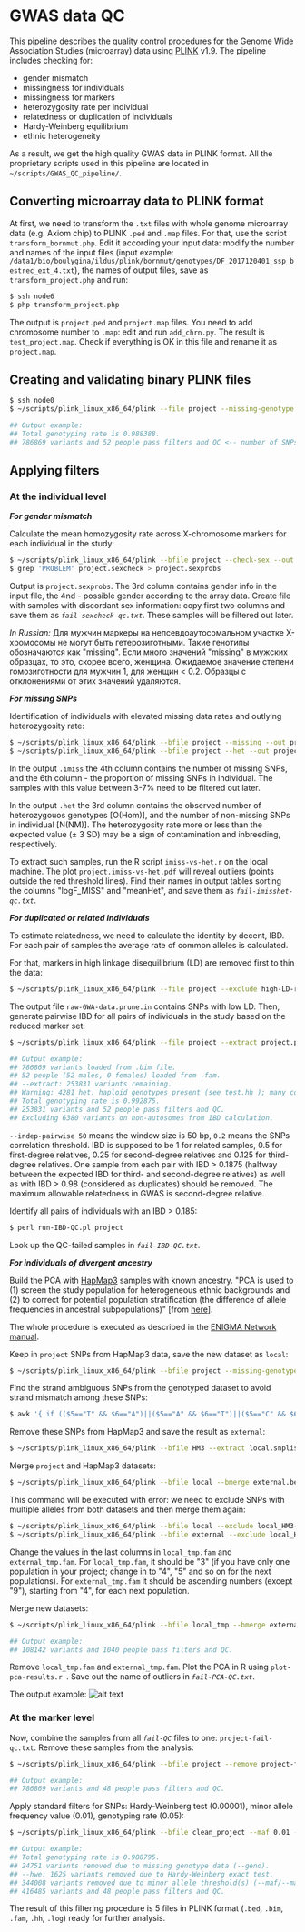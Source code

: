 # GWAS data QC
This pipeline describes the quality control procedures for the Genome Wide Association Studies (microarray) data using [PLINK](https://www.cog-genomics.org/plink2) v1.9. The pipeline includes checking for:
- gender mismatch
- missingness for individuals
- missingness for markers
- heterozygosity rate per individual
- relatedness or duplication of individuals
- Hardy-Weinberg equilibrium
- ethnic heterogeneity

As a result, we get the high quality GWAS data in PLINK format.
All the proprietary scripts used in this pipeline are located in `~/scripts/GWAS_QC_pipeline/`.

## Converting microarray data to PLINK format
At first, we need to transform the `.txt` files with whole genome microarray data (e.g. Axiom chip) to PLINK `.ped` and `.map` files. For that, use the script `transform_bornmut.php`. Edit it according your input data: modify the number and names of the input files (input example: `/data1/bio/boulygina/ildus/plink/bornmut/genotypes/DF_2017120401_ssp_bestrec_ext_4.txt`), the names of output files, save as `transform_project.php` and run:
```php
$ ssh node6
$ php transform_project.php
```
The output is `project.ped` and `project.map` files. You need to add chromosome number to `.map`: edit and run `add_chrn.py`. The result is `test_project.map`. Check if everything is OK in this file and rename it as `project.map`.

## Creating and validating binary PLINK files
```bash
$ ssh node0
$ ~/scripts/plink_linux_x86_64/plink --file project --missing-genotype 0 --make-bed --out project

## Output example: 
## Total genotyping rate is 0.988388.
## 786869 variants and 52 people pass filters and QC <-- number of SNPs and individuals in the project.
```
## Applying filters
### At the individual level
***For gender mismatch***

Calculate the mean homozygosity rate across X-chromosome markers for each individual in the study:
```bash
$ ~/scripts/plink_linux_x86_64/plink --bfile project --check-sex --out project
$ grep 'PROBLEM' project.sexcheck > project.sexprobs
```
Output is `project.sexprobs`. The 3rd column contains gender info in the input file, the 4nd - possible gender according to the array data. Create file with samples with discordant sex information: copy first two columns and save them as *`fail-sexcheck-qc.txt`*. These samples will be filtered out later.

*In Russian:* Для мужчин маркеры на непсевдоаутосомальном участке Х-хромосомы не могут быть гетерозиготными. Такие генотипы обозначаются как "missing". Если много значений "missing" в мужских образцах, то это, скорее всего, женщина. Ожидаемое значение степени гомозиготности для мужчин 1, для женщин < 0.2. Образцы с отклонениями от этих значений удаляются.

***For missing SNPs***

Identification of individuals with elevated missing data rates and outlying heterozygosity rate:
```bash
$ ~/scripts/plink_linux_x86_64/plink --bfile project --missing --out project
$ ~/scripts/plink_linux_x86_64/plink --bfile project --het --out project
```
In the output `.imiss` the 4th column contains the number of missing SNPs, and the 6th column - the proportion of missing SNPs in individual. The samples with this value between 3-7% need to be filtered out later.

In the output `.het` the 3rd column contains the observed number of heterozygouos genotypes [O(Hom)], and the number of non-missing SNPs in individual [N(NM)]. The heterozygosity rate more or less than the expected value (± 3 SD) may be a sign of contamination and inbreeding, respectively.

To extract such samples, run the R script `imiss-vs-het.r` on the local machine. The plot `project.imiss-vs-het.pdf` will reveal outliers (points outside the red threshold lines). Find their names in output tables sorting the columns "logF_MISS" and "meanHet", and save them as *`fail-imisshet-qc.txt`*.

***For duplicated or related individuals***

To estimate relatedness, we need to calculate the identity by decent, IBD. For each pair of samples the average rate of common alleles is calculated.

For that, markers in high linkage disequilibrium (LD) are removed first to thin the data:
```bash
$ ~/scripts/plink_linux_x86_64/plink --file project --exclude high-LD-regions.txt --range --indep-pairwise 50 5 0.2 --out project
```
The output file `raw-GWA-data.prune.in` contains SNPs with low LD. Then, generate pairwise IBD for all pairs of individuals in the study based on the reduced marker set:
```bash
$ ~/scripts/plink_linux_x86_64/plink --file project --extract project.prune.in --genome --out project

## Output example: 
## 786869 variants loaded from .bim file.
## 52 people (52 males, 0 females) loaded from .fam.
## --extract: 253831 variants remaining.
## Warning: 4281 het. haploid genotypes present (see test.hh ); many commands treat these as missing.
## Total genotyping rate is 0.992875.
## 253831 variants and 52 people pass filters and QC.
## Excluding 6380 variants on non-autosomes from IBD calculation.
```
`--indep-pairwise 50` means the window size is 50 bp, `0.2` means the SNPs correlation threshold.  IBD is supposed to be 1 for related samples, 0.5 for first-degree relatives, 0.25 for second-degree relatives and 0.125 for third-degree relatives. One sample from each pair with IBD > 0.1875 (halfway between the expected IBD for third- and second-degree relatives) as well as with IBD > 0.98 (considered as duplicates) should be removed. The maximum allowable relatedness in GWAS is second-degree relative.

Identify all pairs of individuals with an IBD > 0.185:
```perl
$ perl run-IBD-QC.pl project
```
Look up the QC-failed samples in *`fail-IBD-QC.txt`*.

***For individuals of divergent ancestry***

Build the PCA with [HapMap3](https://www.sanger.ac.uk/resources/downloads/human/hapmap3.html) samples with known ancestry. "PCA is used to (1) screen the study population for heterogeneous ethnic backgrounds and (2) to correct for potential population stratification (the difference of allele frequencies in ancestral subpopulations)" [from [here](https://www.ncbi.nlm.nih.gov/pmc/articles/PMC5007749/)].

The whole procedure is executed as described in the [ENIGMA Network](http://enigma.ini.usc.edu/) [manual](http://enigma.ini.usc.edu/wp-content/uploads/2010/08/ImputationProtocolsv1.0.pdf).

Keep in `project` SNPs from HapMap3 data, save the new dataset as `local`:
```bash
$ ~/scripts/plink_linux_x86_64/plink --bfile project --missing-genotype 0 --extract HM3.snplist.txt --make-bed --out local
```
Find the strand ambiguous SNPs from the genotyped dataset to avoid strand mismatch among these SNPs:
```bash
$ awk '{ if (($5=="T" && $6=="A")||($5=="A" && $6=="T")||($5=="C" && $6=="G")||($5=="G" && $6=="C")) print $2, "ambig" ; else print $2 ;}' project.bim | grep -v ambig > local.snplist.txt
```
Remove these SNPs from HapMap3 and save the result as `external`:
```bash
$ ~/scripts/plink_linux_x86_64/plink --bfile HM3 --extract local.snplist.txt --make-bed --out external
```
Merge `project` and HapMap3 datasets:
```bash
$ ~/scripts/plink_linux_x86_64/plink --bfile local --bmerge external.bed external.bim external.fam --make-bed --out local_HM3
```
This command will be executed with error: we need to exclude SNPs with multiple alleles from both datasets and then merge them again:
```bash
$ ~/scripts/plink_linux_x86_64/plink --bfile local --exclude local_HM3-merge.missnp --make-bed --out local_tmp
$ ~/scripts/plink_linux_x86_64/plink --bfile external --exclude local_HM3-merge.missnp --make-bed --out external_tmp
```
Change the values in the last columns in `local_tmp.fam` and `external_tmp.fam`. For `local_tmp.fam`, it should be "3" (if you have only one population in your project; change in to "4", "5" and so on for the next populations). For `external_tmp.fam` it should be ascending numbers (except "9"), starting from "4", for each next population.

Merge new datasets:
```bash
$ ~/scripts/plink_linux_x86_64/plink --bfile local_tmp --bmerge external_tmp --make-bed --out project_HM3

## Output example: 
## 108142 variants and 1040 people pass filters and QC.
```
Remove `local_tmp.fam` and `external_tmp.fam`.
Plot the PCA in R using `plot-pca-results.r `. Save out the name of outliers in *`fail-PCA-QC.txt`*.

The output example:
![alt text](https://github.com/boulygina/bioinformatics-pipelines/blob/master/GWAS_data_QC/PCA_HapMap3.png "PCA_HapMap3")

### At the marker level
Now, combine the samples from all *`fail-QC`* files to one: `project-fail-qc.txt`. Remove these samples from the analysis:
```bash
$ ~/scripts/plink_linux_x86_64/plink --bfile project --remove project-fail-qc.txt --make-bed --out clean_project

## Output example: 
## 786869 variants and 48 people pass filters and QC.
```
Apply standard filters for SNPs: Hardy-Weinberg test (0.00001), minor allele frequency value (0.01), genotyping rate (0.05):
```bash
$ ~/scripts/plink_linux_x86_64/plink --bfile clean_project --maf 0.01 --geno 0.05 --hwe 0.00001 --make-bed --out clean_project_filter

## Output example: 
## Total genotyping rate is 0.988795.
## 24751 variants removed due to missing genotype data (--geno).
## --hwe: 1625 variants removed due to Hardy-Weinberg exact test.
## 344008 variants removed due to minor allele threshold(s) (--maf/--max-maf/--mac/--max-mac).
## 416485 variants and 48 people pass filters and QC.
```
The result of this filtering procedure is 5 files in PLINK format (`.bed`, `.bim`, `.fam`, `.hh`, `.log`) ready for further analysis. 

